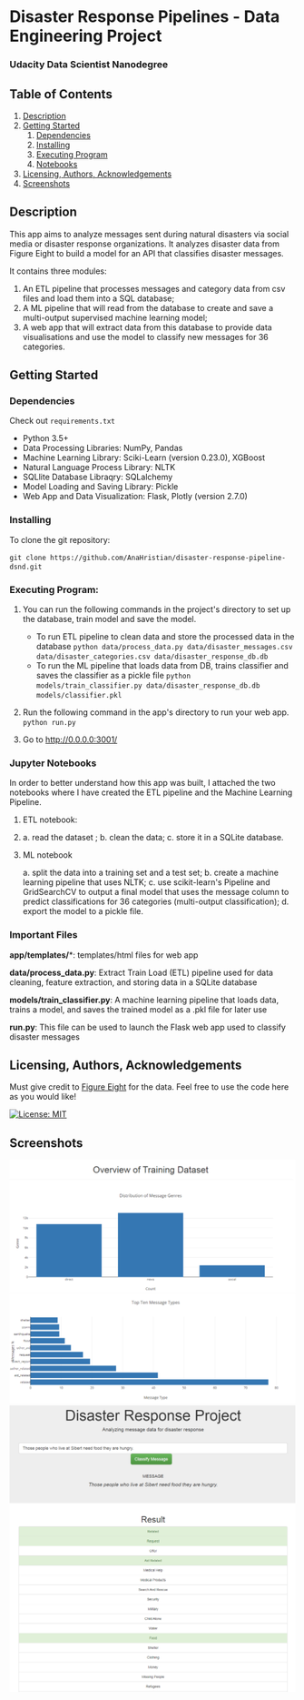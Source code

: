 # Disaster Response Pipelines - Data Engineering Project
### Udacity Data Scientist Nanodegree 

## Table of Contents
1. [Description](#description)
2. [Getting Started](#getting_started)
	1. [Dependencies](#dependencies)
	2. [Installing](#installation)
	3. [Executing Program](#execution)
	4. [Notebooks](#notebooks)
3. [Licensing, Authors, Acknowledgements](#authors)
4. [Screenshots](imgs)

<a name="descripton"></a>
## Description

This app aims to analyze messages sent during natural disasters via social media or disaster response organizations. It analyzes disaster data from Figure Eight to build a model for an API that classifies disaster messages. 

It contains three modules:

1. An ETL pipeline that processes messages and category data from csv files and load them into a SQL database;
2. A ML pipeline that will read from the database to create and save a multi-output supervised machine learning model;
3. A web app that will extract data from this database to provide data visualisations and use the model to classify new messages for 36 categories.

<a name="getting_started"></a>
## Getting Started

<a name="dependencies"></a>
### Dependencies

Check out ```requirements.txt```

* Python 3.5+
* Data Processing Libraries: NumPy, Pandas
* Machine Learning Library: Sciki-Learn (version 0.23.0), XGBoost
* Natural Language Process Library: NLTK
* SQLlite Database Libraqry: SQLalchemy
* Model Loading and Saving Library: Pickle
* Web App and Data Visualization: Flask, Plotly (version 2.7.0)

<a name="installation"></a>
### Installing
To clone the git repository:
```
git clone https://github.com/AnaHristian/disaster-response-pipeline-dsnd.git
```
<a name="execution"></a>
### Executing Program:

1. You can run the following commands in the project's directory to set up the database, train model and save the model.

    - To run ETL pipeline to clean data and store the processed data in the database
        `python data/process_data.py data/disaster_messages.csv data/disaster_categories.csv data/disaster_response_db.db`
    - To run the ML pipeline that loads data from DB, trains classifier and saves the classifier as a pickle file
        `python models/train_classifier.py data/disaster_response_db.db models/classifier.pkl`

2. Run the following command in the app's directory to run your web app.
    `python run.py`

3. Go to http://0.0.0.0:3001/

<a name="notebooks"></a>

### Jupyter Notebooks

In order to better understand how this app was built, I attached the two notebooks where I have created the ETL pipeline and the Machine Learning Pipeline.
1. ETL notebook: 
2.
	a. read the dataset ;
	b. clean the data;
	c. store it in a SQLite database. 
2. ML notebook

	a. split the data into a training set and a test set;
	b. create a machine learning pipeline that uses NLTK;
	c. use scikit-learn's Pipeline and GridSearchCV to output a final model that uses the message column to predict classifications for 36 categories (multi-output classification);
	d. export the model to a pickle file.


<a name="importantfiles"></a>
### Important Files
**app/templates/***: templates/html files for web app

**data/process_data.py**: Extract Train Load (ETL) pipeline used for data cleaning, feature extraction, and storing data in a SQLite database

**models/train_classifier.py**: A machine learning pipeline that loads data, trains a model, and saves the trained model as a .pkl file for later use

**run.py**: This file can be used to launch the Flask web app used to classify disaster messages

<a name="authors"></a>
## Licensing, Authors, Acknowledgements

Must give credit to [Figure Eight](https://appen.com/) for the data. Feel free to use the code here as you would like!

[![License: MIT](https://img.shields.io/badge/License-MIT-yellow.svg)](https://opensource.org/licenses/MIT)

<a name="imgs"></a>
## Screenshots
![Distribution of messages genres](app_img/genre_counts.PNG)
![Top ten messages](app_img/top_ten_message_types.PNG)
![Message classification result](app_img/message_classification.PNG)
